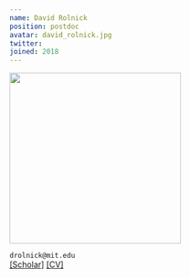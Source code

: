 ```yaml
---
name: David Rolnick
position: postdoc
avatar: david_rolnick.jpg
twitter:
joined: 2018
---
```


<img width="300" src="{{site.baseurl}}/images/people/{{page.avatar}}" data-action="zoom">

<i class="fa fa-envelope-o"></i> `drolnick@mit.edu`<br>
<i class="fa fa-external-link"></i>
[[Scholar]](https://scholar.google.com/citations?user=P_luG3cAAAAJ&hl=en)
[[CV]](https://www.dropbox.com/s/mur6d8n3j0ccc5s/Rolnick_CV.pdf?dl=0)
